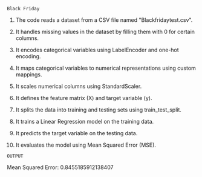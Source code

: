 `Black Friday`

1. The code reads a dataset from a CSV file named "Blackfridaytest.csv".

2. It handles missing values in the dataset by filling them with 0 for certain columns.
3. It encodes categorical variables using LabelEncoder and one-hot encoding.
4. It maps categorical variables to numerical representations using custom mappings.
5. It scales numerical columns using StandardScaler.
6. It defines the feature matrix (X) and target variable (y).
7. It splits the data into training and testing sets using train_test_split.
8. It trains a Linear Regression model on the training data.
9. It predicts the target variable on the testing data.
10. It evaluates the model using Mean Squared Error (MSE).

`OUTPUT`

 Mean Squared Error: 0.8455185912138407



